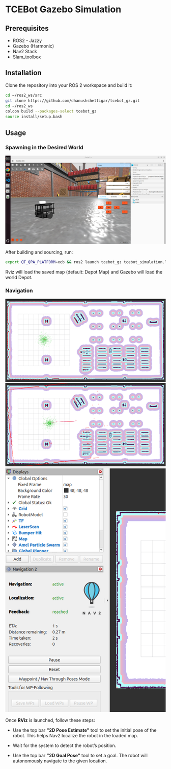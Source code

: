 # TCEBot Gazebo Simulation

## Prerequisites
- ROS2 - Jazzy
- Gazebo (Harmonic)
- Nav2 Stack
- Slam_toolbox

## Installation

Clone the repository into your ROS 2 workspace and build it:

```bash
cd ~/ros2_ws/src
git clone https://github.com/dhanushshettigar/tcebot_gz.git
cd ~/ros2_ws
colcon build --packages-select tcebot_gz
source install/setup.bash
```

## Usage

### Spawning in the Desired World

![TCE ROBOT Spwan](https://raw.githubusercontent.com/dhanushshettigar/tcebot_gz/refs/heads/main/media/gz-sim.png)

After building and sourcing, run:

```bash
export QT_QPA_PLATFORM=xcb && ros2 launch tcebot_gz tcebot_simulation.launch.py headless:=False
```

Rviz will load the saved map (default: Depot Map) and Gazebo will load the world Depot.

### Navigation

![TCE ROBOT Spwan](https://raw.githubusercontent.com/dhanushshettigar/tcebot_gz/refs/heads/main/media/nav2-1.png)
![TCE ROBOT Spwan](https://raw.githubusercontent.com/dhanushshettigar/tcebot_gz/refs/heads/main/media/nav2-2.png)
![TCE ROBOT Spwan](https://raw.githubusercontent.com/dhanushshettigar/tcebot_gz/refs/heads/main/media/nav2-c.png)

Once **RViz** is launched, follow these steps:

- Use the top bar **"2D Pose Estimate"** tool to set the initial pose of the robot. This helps Nav2 localize the robot in the loaded map.

- Wait for the system to detect the robot’s position.

- Use the top bar **"2D Goal Pose"** tool to set a goal. The robot will autonomously navigate to the given location.

